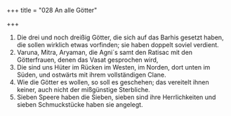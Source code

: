 +++
title = "028 An alle Götter"

+++


1.	Die drei und noch dreißig Götter, die sich auf das Barhis gesetzt haben, die sollen wirklich etwas vorfinden; sie haben doppelt soviel verdient.
2.	Varuna, Mitra, Aryaman, die Agni´s samt den Ratisac mit den Götterfrauen, denen das Vasat gesprochen wird,
3.	Die sind uns Hüter im Rücken im Westen, im Norden, dort unten im Süden, und ostwärts mit ihrem vollständigen Clane.
4.	Wie die Götter es wollen, so soll es geschehen; das vereitelt ihnen keiner, auch nicht der mißgünstige Sterbliche.
5.	Sieben Speere haben die Sieben, sieben sind ihre Herrlichkeiten und sieben Schmuckstücke haben sie angelegt.


